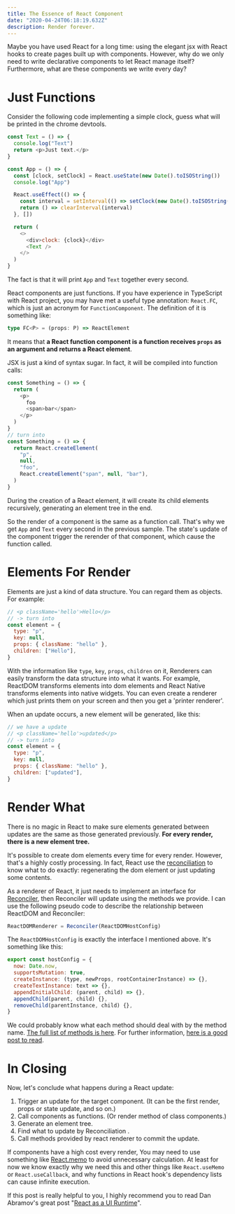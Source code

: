 ```yaml
---
title: The Essence of React Component
date: "2020-04-24T06:18:19.632Z"
description: Render forever.
---
```


Maybe you have used React for a long time:
using the elegant jsx with React hooks to create pages built up with components.
However, why do we only need to write declarative components to let React manage itself?
Furthermore, what are these components we write every day?

# Just Functions

Consider the following code implementing a simple clock, guess what will be printed in the chrome devtools.

```javascript
const Text = () => {
  console.log("Text")
  return <p>Just text.</p>
}

const App = () => {
  const [clock, setClock] = React.useState(new Date().toISOString())
  console.log("App")

  React.useEffect(() => {
    const interval = setInterval(() => setClock(new Date().toISOString()), 1000)
    return () => clearInterval(interval)
  }, [])

  return (
    <>
      <div>clock: {clock}</div>
      <Text />
    </>
  )
}
```

The fact is that it will print `App` and `Text` together every second.

React components are just functions. If you have experience in TypeScript with React project,
you may have met a useful type annotation: `React.FC`, which is just an acronym for `FunctionComponent`.
The definition of it is something like:

```typescript
type FC<P> = (props: P) => ReactElement
```

It means that **a React function component is a function receives `props` as an argument and returns a React element**.

JSX is just a kind of syntax sugar. In fact, it will be compiled into function calls:

```javascript
const Something = () => {
  return (
    <p>
      foo
      <span>bar</span>
    </p>
  )
}
// turn into
const Something = () => {
  return React.createElement(
    "p",
    null,
    "foo",
    React.createElement("span", null, "bar"),
  )
}
```

During the creation of a React element,
it will create its child elements recursively,
generating an element tree in the end.

So the render of a component is the same as a function call.
That's why we get `App` and `Text` every second in the previous sample.
The state's update of the component trigger the rerender of that component, which cause the function called.

# Elements For Render

Elements are just a kind of data structure. You can regard them as objects.
For example:

```javascript
// <p className='hello'>Hello</p>
// -> turn into
const element = {
  type: "p",
  key: null,
  props: { className: "hello" },
  children: ["Hello"],
}
```

With the information like `type`, `key`, `props`, `children` on it,
Renderers can easily transform the data structure into what it wants.
For example, ReactDOM transforms elements into dom elements
and React Native transforms elements into native widgets.
You can even create a renderer which just prints them on your screen
and then you get a 'printer renderer'.

When an update occurs, a new element will be generated, like this:

```javascript
// we have a update
// <p className='hello'>updated</p>
// -> turn into
const element = {
  type: "p",
  key: null,
  props: { className: "hello" },
  children: ["updated"],
}
```

# Render What

There is no magic in React to make sure elements generated between updates are the same as those generated previously.
**For every render, there is a new element tree.**

It's possible to create dom elements every time for every render.
However, that's a highly costly processing.
In fact, React use the [reconciliation](https://reactjs.org/docs/reconciliation.html) to
know what to do exactly: regenerating the dom element or just updating some contents.

As a renderer of React,
it just needs to implement an interface for [Reconciler](https://github.com/facebook/react/tree/master/packages/react-reconciler),
then Reconciler will update using the methods we provide.
I can use the following pseudo code to describe the relationship between ReactDOM and Reconciler:

```javascript
ReactDOMRenderer = Reconciler(ReactDOMHostConfig)
```

The `ReactDOMHostConfig` is exactly the interface I mentioned above.
It's something like this:

```javascript
export const hostConfig = {
  now: Date.now,
  supportsMutation: true,
  createInstance: (type, newProps, rootContainerInstance) => {},
  createTextInstance: text => {},
  appendInitialChild: (parent, child) => {},
  appendChild(parent, child) {},
  removeChild(parentInstance, child) {},
}
```

We could probably know what each method should deal with by the method name.
[The full list of methods is here](https://github.com/facebook/react/blob/master/packages/react-reconciler/src/forks/ReactFiberHostConfig.custom.js).
For further information, [here is a good post to read](https://medium.com/@agent_hunt/hello-world-custom-react-renderer-9a95b7cd04bc).

# In Closing

Now, let's conclude what happens during a React update:

1. Trigger an update for the target component. (It can be the first render, props or state update, and so on.)
2. Call components as functions. (Or render method of class components.)
3. Generate an element tree.
4. Find what to update by Reconciliation .
5. Call methods provided by react renderer to commit the update.

If components have a high cost every render,
You may need to use something like [React.memo](https://reactjs.org/docs/react-api.html#reactmemo) to avoid unnecessary calculation.
At least for now we know exactly why we need this and other things like `React.useMemo` or `React.useCallback`,
and why functions in React hook's dependency lists can cause infinite execution.

If this post is really helpful to you,
I highly recommend you to read Dan Abramov's great post "[React as a UI Runtime](https://overreacted.io/react-as-a-ui-runtime/)".
